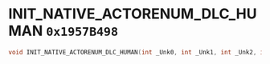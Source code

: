 # INIT_NATIVE_ACTORENUM_DLC_HUMAN `0x1957B498`

```cpp
void INIT_NATIVE_ACTORENUM_DLC_HUMAN(int _Unk0, int _Unk1, int _Unk2, int _Unk3);
```
